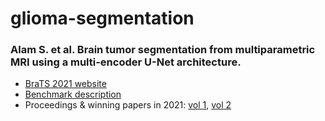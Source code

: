 # glioma-segmentation



### Alam S. et al. Brain tumor segmentation from multiparametric MRI using a multi-encoder U-Net architecture.

* [BraTS 2021 website](https://www.med.upenn.edu/cbica/brats2021/)
* [Benchmark description](https://arxiv.org/abs/2107.02314)
* Proceedings & winning papers in 2021: [vol 1](https://link.springer.com/book/10.1007/978-3-031-08999-2), [vol 2](https://link.springer.com/book/10.1007/978-3-031-09002-8)

